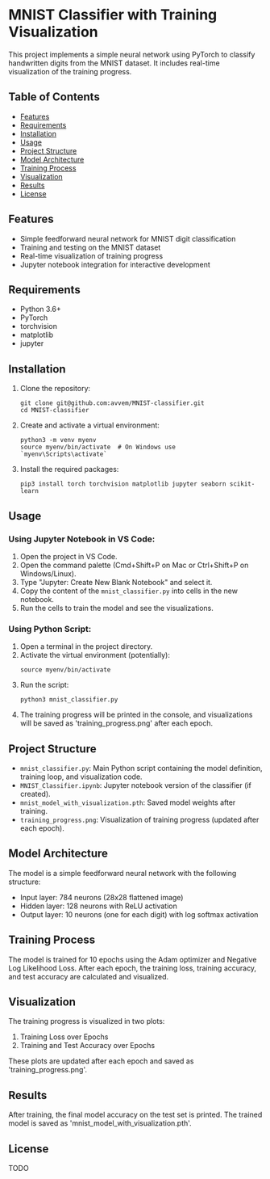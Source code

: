 # MNIST Classifier with Training Visualization

This project implements a simple neural network using PyTorch to classify handwritten digits from the MNIST dataset. It includes real-time visualization of the training progress.

## Table of Contents
- [Features](#features)
- [Requirements](#requirements)
- [Installation](#installation)
- [Usage](#usage)
- [Project Structure](#project-structure)
- [Model Architecture](#model-architecture)
- [Training Process](#training-process)
- [Visualization](#visualization)
- [Results](#results)
- [License](#license)

## Features
- Simple feedforward neural network for MNIST digit classification
- Training and testing on the MNIST dataset
- Real-time visualization of training progress
- Jupyter notebook integration for interactive development

## Requirements
- Python 3.6+
- PyTorch
- torchvision
- matplotlib
- jupyter

## Installation

1. Clone the repository:
   ```
   git clone git@github.com:avvem/MNIST-classifier.git
   cd MNIST-classifier
   ```

2. Create and activate a virtual environment:
   ```
   python3 -m venv myenv
   source myenv/bin/activate  # On Windows use `myenv\Scripts\activate`
   ```

3. Install the required packages:
   ```
   pip3 install torch torchvision matplotlib jupyter seaborn scikit-learn
   ```

## Usage

### Using Jupyter Notebook in VS Code:

1. Open the project in VS Code.
2. Open the command palette (Cmd+Shift+P on Mac or Ctrl+Shift+P on Windows/Linux).
3. Type "Jupyter: Create New Blank Notebook" and select it.
4. Copy the content of the `mnist_classifier.py` into cells in the new notebook.
5. Run the cells to train the model and see the visualizations.

### Using Python Script:

1. Open a terminal in the project directory.
2. Activate the virtual environment (potentially):
   ```
   source myenv/bin/activate
   ```
4. Run the script:
   ```
   python3 mnist_classifier.py
   ```
5. The training progress will be printed in the console, and visualizations will be saved as 'training_progress.png' after each epoch.

## Project Structure

- `mnist_classifier.py`: Main Python script containing the model definition, training loop, and visualization code.
- `MNIST_Classifier.ipynb`: Jupyter notebook version of the classifier (if created).
- `mnist_model_with_visualization.pth`: Saved model weights after training.
- `training_progress.png`: Visualization of training progress (updated after each epoch).

## Model Architecture

The model is a simple feedforward neural network with the following structure:
- Input layer: 784 neurons (28x28 flattened image)
- Hidden layer: 128 neurons with ReLU activation
- Output layer: 10 neurons (one for each digit) with log softmax activation

## Training Process

The model is trained for 10 epochs using the Adam optimizer and Negative Log Likelihood Loss. After each epoch, the training loss, training accuracy, and test accuracy are calculated and visualized.

## Visualization

The training progress is visualized in two plots:
1. Training Loss over Epochs
2. Training and Test Accuracy over Epochs

These plots are updated after each epoch and saved as 'training_progress.png'.

## Results

After training, the final model accuracy on the test set is printed. The trained model is saved as 'mnist_model_with_visualization.pth'.

## License

TODO
